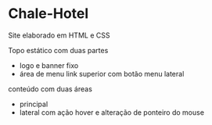 # Chale-Hotel
 
Site elaborado em 
HTML e CSS

Topo estático com duas partes
- logo e banner fixo
- área de menu 
link superior com botão
menu lateral

conteúdo com duas áreas
- principal
- lateral com ação hover e alteração de ponteiro do mouse
